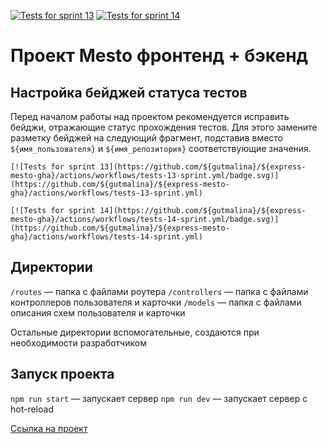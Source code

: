 [![Tests for sprint 13](https://github.com/yandex-praktikum/express-mesto-gha/actions/workflows/tests-13-sprint.yml/badge.svg)](https://github.com/gutmalina/express-mesto-gha/actions/workflows/tests-13-sprint.yml) [![Tests for sprint 14](https://github.com/yandex-praktikum/express-mesto-gha/actions/workflows/tests-14-sprint.yml/badge.svg)](https://github.com/gutmalina/express-mesto-gha/actions/workflows/tests-14-sprint.yml)
# Проект Mesto фронтенд + бэкенд



## Настройка бейджей статуса тестов
Перед началом работы над проектом рекомендуется исправить бейджи, отражающие статус прохождения тестов.
Для этого замените разметку бейджей на следующий фрагмент, подставив вместо `${имя_пользователя}` и `${имя_репозитория}` соответствующие значения.

```
[![Tests for sprint 13](https://github.com/${gutmalina}/${express-mesto-gha}/actions/workflows/tests-13-sprint.yml/badge.svg)](https://github.com/${gutmalina}/${express-mesto-gha}/actions/workflows/tests-13-sprint.yml)

[![Tests for sprint 14](https://github.com/${gutmalina}/${express-mesto-gha}/actions/workflows/tests-14-sprint.yml/badge.svg)](https://github.com/${gutmalina}/${express-mesto-gha}/actions/workflows/tests-14-sprint.yml)
```


## Директории

`/routes` — папка с файлами роутера
`/controllers` — папка с файлами контроллеров пользователя и карточки
`/models` — папка с файлами описания схем пользователя и карточки

Остальные директории вспомогательные, создаются при необходимости разработчиком

## Запуск проекта

`npm run start` — запускает сервер
`npm run dev` — запускает сервер с hot-reload


[Ссылка на проект](https://github.com/gutmalina/express-mesto-gha)
